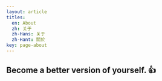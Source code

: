 ```yaml
---
layout: article
titles:
  en: About
  zh: 关于
  zh-Hans: 关于
  zh-Hant: 關於
key: page-about
---
```


## Become a better version of yourself. :+1: